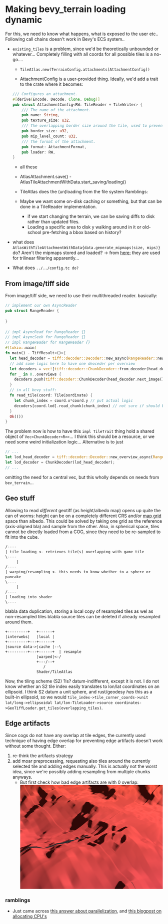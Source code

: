 # Making bevy_terrain loading dynamic

For this, we need to know what happens, what is exposed to the user etc.. Following call chains doesn't work in Bevy's ECS system..

- `existing_tiles` is a problem, since we'd be theoretically unbounded or whatever... Completely filling with all coords for all possible tiles is a no-go....
  - `TileAtlas.new(TerrainConfig.attachments[AttachmentConfig])`
  
  
  - AttachmentConfig is a user-provided thing. Ideally, we'd add a trait to the crate where it becomes:
  ```rust
  /// Configures an attachment.
  #[derive(Encode, Decode, Clone, Debug)]
  pub struct AttachmentConfig<RW: TileReader + TileWriter> {
      /// The name of the attachment.
      pub name: String,
      pub texture_size: u32,
      /// The overlapping border size around the tile, used to prevent sampling artifacts.
      pub border_size: u32,
      pub mip_level_count: u32,
      /// The format of the attachment.
      pub format: AttachmentFormat,
      pub loader: RW,
  }
  ```
  - all these 
  - AtlasAttachment.save() - AtlasTileAttachmentWithData.start_saving/loading()
  
  - TileAtlas does the (un)loading from the file system
  Ramblings:
  - Maybe we want some on-disk caching or something, but that can be done in a TileReader implementation.
    - if we start changing the terrain, we can be saving diffs to disk rather than updated files.
    - Loading a specific area to disk y walking around in it or old-school pre-fetching a bbox based on history?

- what does `AtlasWithTileAttachmentWithData{data.generate_mipmaps(size, mips)}`  do? Aren't the mipmaps stored and loaded? -> from [here:](../../docs/implementation.md) they are used for trilinear filtering apparently...
- What does `../../config.tc do?`


## From image/tiff side

From image/tiff side, we need to use their multithreaded reader. basically:

```rust
// implement our own AsyncReader
pub struct RangeReader {

}

// impl AsyncRead for RangeReader {}
// impl AsyncSeek for RangeReader {}
// impl RangeReader for RangeReader {}
#[tokio::main]
fn main() - TiffResult<()>{
  let head_decoder = tiff::decoder::Decoder::new_async(RangeReader::new("https://epic_geotiff.com")).await?;
  // add some logic here to have one deoceder per overview
  let decoders = vec![tiff::decoder::ChunkDecoder::from_decoder(head_decoder)];
  for _ in 0..overviews {
    decoders.push(tiff::decoder::ChunkDecoder(head_decoder.next_image().await?))
  }
  // in all bevy stuff:
  fn read_tile(coord: TileCoordinate) {
    let chunk_index = coord.x*coord.y // put actual logic
    decoders[coord.lod].read_chunk(chunk_index) // not sure if should be this or decoders.len() - coord.lod
  }
  Ok(())
}
```

The problem now is how to have this `impl TileTrait` thing hold a shared object of `Vec<ChunkDecoder<R>>`... I think this should be a resource, or we need some weird initialization logic... Alternative is to just

```rust
// ...
let lod_head_decoder = tiff::decoder::Decoder::new_overview_async(RangeReader::new("url"), lod_level);
let lod_decoder = ChunkDecoder(lod_head_decoder);
// ...
```

omitting the need for a central vec, but this wholly depends on needs from `bev_terrain`...

## Geo stuff

Allowing to read _different_ geotiff (as height/albedo map) opens up quite the can of worms: height can be on a completely different CRS and/or [map grid](https://docs.ogc.org/is/19-008r4/19-008r4.html#_defining_model_coordinate_reference_systems) space than albedo. This could be solved by taking one grid as the reference (axis-aligned bla) and sample from the other. Also, in spherical space, tiles cannot be directly loaded from a COG, since they need to be re-sampled to fit into the cube.

```
/----
| tile loading <- retrieves tile(s) overlapping with game tile
\----
     |
/----
| warping/resampling <- this needs to know whether to a sphere or pancake
\----
     |
/----
| loading into shader
\----
```

blabla data duplication, storing a local copy of resampled tiles as wel as non-resampled tiles blabla source tiles can be deleted if already resampled around them.

```
+---------+   +------+
|interwebs|   |local |
+---------+---+------+
|source data->|cache |--\
+---------+---+------+  | resample
              |warped|<-/
              +---/--+
                 /
              Shader/TileAtlas
```

Now, the tiling scheme (S2) ?is? datum-indifferent, except it is not. I do not know whether an S2 tile index easily translates to lon/lat coordinates on an ellipsoid. I think S2 datum a unit sphere, and rust/geodesy _has_ this as a built-in ellipsoid, so we would `tile_index->tile_corner_coords->unit lat/long->ellipsoidal lat/lon-TileLoader->source coordinates->GeoTiffLoader.get_tiles(overlapping_tiles)`.

## Edge artifacts

Since cogs do not have any overlap at tile edges, the currently used technique of having edge overlap for preventing edge artifacts doesn't work without some thought. Either:
1. re-think the artifacts strategy
2. add moar preprocessing, requesting also tiles around the currently selected tile and adding edges manually. This is actually not the worst idea, since we're possibly adding resampling from multiple chunks anyways.
   - But first check how bad edge artifacts are with 0 overlap:
     ![edge artifact image](./img/edge_artifacts.png)


### ramblings

- Just came across [this answer about parallelization](https://stackoverflow.com/a/77281862/14681457), and [this blogpost on allocating CPU's](https://nitschinger.at/Binding-Threads-And-Processes-to-CPUs-in-Rust/)